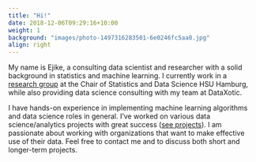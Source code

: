 ```yaml
---
title: "Hi!"
date: 2018-12-06T09:29:16+10:00
weight: 1
background: "images/photo-1497316283501-6e0246fc5aa0.jpg"
align: right
---
```


My name is Ejike, a consulting data scientist and researcher with a solid background in statistics and machine learning. I currently work in a [research group](https://www.hsu-hh.de/statdat/en/research) at the Chair of Statistics and Data
Science HSU Hamburg, while also providing data science consulting with my team at DataXotic.

I have hands-on experience in implementing machine learning algorithms and data science roles in general. I’ve worked on various data science/analytics projects with great success
([see projects](/project/)). I am passionate about working with organizations that want to make effective use of their data. Feel free to contact me and to discuss both short and longer-term projects.
